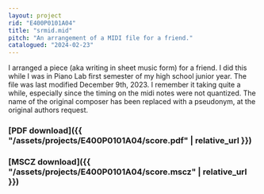 ```yaml
---
layout: project
rid: "E400P0101A04"
title: "srmid.mid"
pitch: "An arrangement of a MIDI file for a friend."
catalogued: "2024-02-23"
---
```


I arranged a piece (aka writing in sheet music form) for a friend. I did this
while I was in Piano Lab first semester of my high school junior year. The file
was last modified December 9th, 2023. I remember it taking quite a while,
especially since the timing on the midi notes were not quantized. The name of
the original composer has been replaced with a pseudonym, at the original
authors request.

### [PDF download]({{ "/assets/projects/E400P0101A04/score.pdf" | relative_url }})
### [MSCZ download]({{ "/assets/projects/E400P0101A04/score.mscz" | relative_url }})
